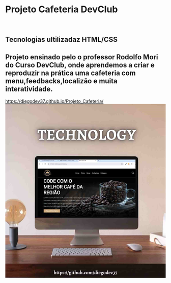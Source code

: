 <h1>Projeto Cafeteria DevClub</h1>
<br>

<h2>Tecnologias ultilizadaz HTML/CSS</h2>
<h2>Projeto ensinado pelo o professor Rodolfo Mori do Curso DevClub, onde aprendemos a criar e reproduzir na prática uma cafeteria com menu,feedbacks,localizão e muita interatividade.</h2>


https://diegodev37.github.io/Projeto_Cafeteria/
<img src= "https://github.com/diegodev37/Projeto_Cafeteria/blob/main/assets/capa_do_readme.jpg?raw=true">
